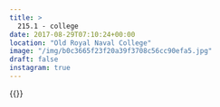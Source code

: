 ```yaml
---
title: >
  215.1 - college
date: 2017-08-29T07:10:24+00:00
location: "Old Royal Naval College"
image: "/img/b0c3665f23f20a39f3708c56cc90efa5.jpg"
draft: false
instagram: true
---
```


{{<photo src="/img/b0c3665f23f20a39f3708c56cc90efa5.jpg">}}
